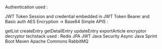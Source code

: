 Authentication used :

JWT Token
Session and credential embedded in JWT Token
Bearer and Basic auth
AES Encryption -> Base64
Simple APIS :

getList
createEntry
getDetailEntry
updateEntry
exportArticle
encryptor
decryptor
techstack used :
Redis
JPA
JWT
Java Security
Async
Java Sprint Boot
Maven
Apache Commons
RabbitMQ
